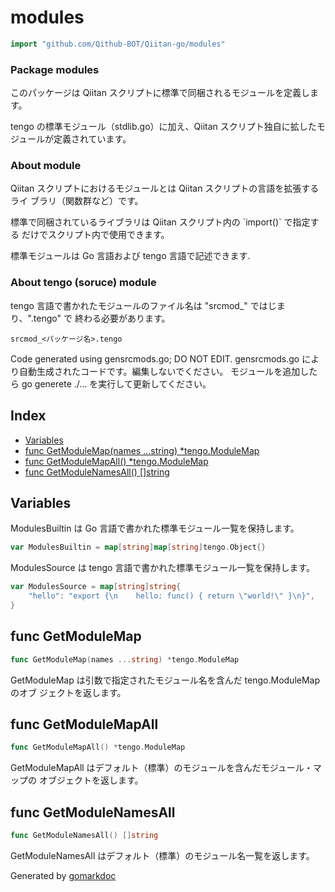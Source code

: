 <!-- Code generated by gomarkdoc. DO NOT EDIT -->

# modules

```go
import "github.com/Qithub-BOT/Qiitan-go/modules"
```

### Package modules

このパッケージは Qiitan スクリプトに標準で同梱されるモジュールを定義します。

tengo の標準モジュール（stdlib\.go）に加え、Qiitan スクリプト独自に拡したモ
ジュールが定義されています。

### About module

Qiitan スクリプトにおけるモジュールとは Qiitan スクリプトの言語を拡張するライ
ブラリ（関数群など）です。

標準で同梱されているライブラリは Qiitan スクリプト内の \`import\(\)\` で指定する
だけでスクリプト内で使用できます。

標準モジュールは Go 言語および tengo 言語で記述できます\.

### About tengo \(soruce\) module

tengo 言語で書かれたモジュールのファイル名は "srcmod\_" ではじまり、"\.tengo" で 終わる必要があります。

```
srcmod_<パッケージ名>.tengo
```

Code generated using gensrcmods\.go; DO NOT EDIT\. gensrcmods\.go により自動生成されたコードです。編集しないでください。 モジュールを追加したら go generete \./\.\.\. を実行して更新してください。

## Index

- [Variables](<#variables>)
- [func GetModuleMap(names ...string) *tengo.ModuleMap](<#func-getmodulemap>)
- [func GetModuleMapAll() *tengo.ModuleMap](<#func-getmodulemapall>)
- [func GetModuleNamesAll() []string](<#func-getmodulenamesall>)


## Variables

ModulesBuiltin は Go 言語で書かれた標準モジュール一覧を保持します。

```go
var ModulesBuiltin = map[string]map[string]tengo.Object{}
```

ModulesSource は tengo 言語で書かれた標準モジュール一覧を保持します。

```go
var ModulesSource = map[string]string{
    "hello": "export {\n    hello: func() { return \"world!\" }\n}",
}
```

## func GetModuleMap

```go
func GetModuleMap(names ...string) *tengo.ModuleMap
```

GetModuleMap は引数で指定されたモジュール名を含んだ tengo\.ModuleMap のオブ ジェクトを返します。

## func GetModuleMapAll

```go
func GetModuleMapAll() *tengo.ModuleMap
```

GetModuleMapAll はデフォルト（標準）のモジュールを含んだモジュール・マップの オブジェクトを返します。

## func GetModuleNamesAll

```go
func GetModuleNamesAll() []string
```

GetModuleNamesAll はデフォルト（標準）のモジュール名一覧を返します。



Generated by [gomarkdoc](<https://github.com/princjef/gomarkdoc>)
